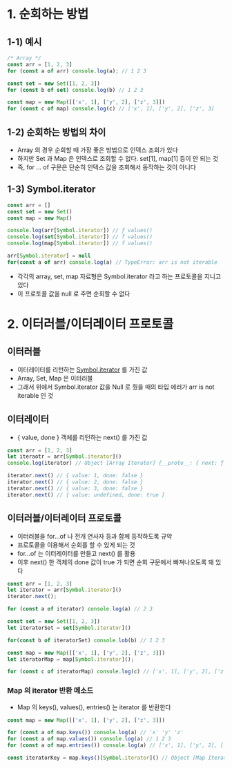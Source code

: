 # 1. 순회하는 방법
## 1-1) 예시
```typescript
/* Array */
const arr = [1, 2, 3]
for (const a of arr) console.log(a); // 1 2 3

const set = new Set([1, 2, 3])
for (const b of set) console.log(b) // 1 2 3

const map = new Map([['x', 1], ['y', 2], ['z', 3]])
for (const c of map) console.log(c) // ['x', 1], ['y', 2], ['z', 3]

```

## 1-2) 순회하는 방법의 차이
- Array 의 경우 순회할 때 가장 좋은 방법으로 인덱스 조회가 있다
- 하지만 Set 과 Map 은 인덱스로 조회할 수 없다. set[1], map[1] 등이 안 되는 것
- 즉, for ... of 구문은 단순히 인덱스 값을 조회해서 동작하는 것이 아니다

## 1-3) Symbol.iterator

```typescript 
const arr = []
const set = new Set()
const map = new Map()

console.log(arr[Symbol.iterator]) // ƒ values()
console.log(set[Symbol.iterator]) // f values()
console.log(map[Symbol.iterator]) // f values()

arr[Symbol.iterator] = null
for(const a of arr) console.log(a) // TypeError: arr is not iterable
```

- 각각의 array, set, map 자료형은 Symbol.iterator 라고 하는 프로토콜을 지니고 있다
- 이 프로토콜 값을 null 로 주면 순회할 수 없다

# 2. 이터러블/이터레이터 프로토콜
## 이터러블
- 이터레이터를 리턴하는 [Symbol.iterator]() 를 가진 값
- Array, Set, Map 은 이터러블 
- 그래서 위에서 Symbol.iterator 값을 Null 로 줬을 때의 타입 에러가 arr is not iterable 인 것

## 이터레이터
- { value, done } 객체를 리턴하는 next() 를 가진 값
```typescript
const arr = [1, 2, 3]
let iteraotr = arr[Symbol.iterator]()
console.log(iterator) // Object [Array Iterator] {__proto__: { next: ƒ next() }}

iterator.next() // { value: 1, done: false }
iterator.next() // { value: 2, done: false }
iterator.next() // { value: 3, done: false }
iterator.next() // { value: undefined, done: true }

```

## 이터러블/이터레이터 프로토콜
- 이터러블을 for...of 나 전개 연사자 등과 함께 등작하도록 규약
- 프로토콜을 이용해서 순회를 할 수 있게 되는 것
- for...of 는 이터레이터를 만들고 next() 를 활용
- 이후 next() 한 객체의 done 값이 true 가 되면 순회 구문에서 빠져나오도록 돼 있다

```typescript
const arr = [1, 2, 3]
let iterator = arr[Symbol.iterator]()
iterator.next();

for (const a of iterator) console.log(a) // 2 3

const set = new Set([1, 2, 3])
let iteratorSet = set[Symbol.iterator]()

for(const b of iteratorSet) console.lob(b) // 1 2 3

const map = new Map([['x', 1], ['y', 2], ['z', 3]])
let iteratorMap = map[Symbol.iterator]();

for (const c of iteratorMap) console.log(c) // ['x', 1], ['y', 2], ['z', 3]
```

### Map 의 iterator 반환 메소드
- Map 의 keys(), values(), entries() 는 iterator 를 반환한다

```typescript
const map = new Map([['x', 1], ['y', 2], ['z', 3]])

for (const a of map.keys()) console.log(a) // 'x' 'y' 'z'
for (const a of map.values()) console.log(a) // 1 2 3
for (const a of map.entries()) console.log(a) // ['x', 1], ['y', 2], ['z', 3]

const iteratorKey = map.keys()[Symbol.iterator]() // Object [Map Iterator] {__proto__: { next: ƒ next() }}

```



